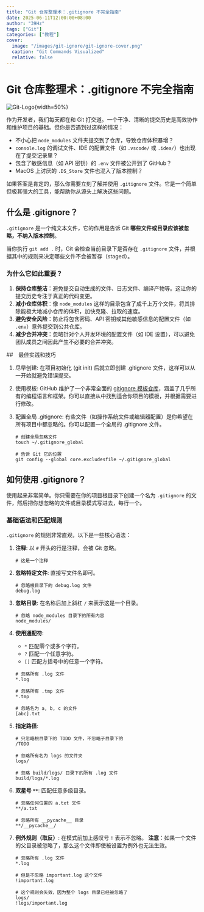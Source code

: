 ```yaml
---
title: "Git 仓库整理术：.gitignore 不完全指南"
date: 2025-06-11T12:00:00+08:00
author: "39Hz"
tags: ["Git"]
categories: ["教程"]
cover:
  image: "/images/git-ignore/git-ignore-cover.png"
  caption: "Git Commands Visualized"
  relative: false
---
```


# Git 仓库整理术：.gitignore 不完全指南

![Git-Logo](https://git-scm.com/images/logos/downloads/Git-Logo-2Color.png){width=50%}

作为开发者，我们每天都在和 Git 打交道。一个干净、清晰的提交历史是高效协作和维护项目的基础。但你是否遇到过这样的情况：

-   不小心把 `node_modules` 文件夹提交到了仓库，导致仓库体积暴增？
-   `console.log` 的调试文件、IDE 的配置文件（如 `.vscode/` 或 `.idea/`）也出现在了提交记录里？
-   包含了敏感信息（如 API 密钥）的 `.env` 文件被公开到了 GitHub？
-   MacOS 上讨厌的 `.DS_Store` 文件也混入了版本控制？

如果答案是肯定的，那么你需要立刻了解并使用 `.gitignore` 文件。它是一个简单但极其强大的工具，能帮助你从源头上解决这些问题。

## 什么是 .gitignore？

`.gitignore` 是一个纯文本文件，它的作用是告诉 Git **哪些文件或目录应该被忽略，不纳入版本控制**。

当你执行 `git add .` 时，Git 会检查当前目录下是否存在 `.gitignore` 文件，并根据其中的规则来决定哪些文件不会被暂存（staged）。

### 为什么它如此重要？

1.  **保持仓库整洁**：避免提交自动生成的文件、日志文件、编译产物等。这让你的提交历史专注于真正的代码变更。
2.  **减小仓库体积**：像 `node_modules` 这样的目录包含了成千上万个文件，将其排除能极大地减小仓库的体积，加快克隆、拉取的速度。
3.  **避免安全风险**：防止将包含密码、API 密钥或其他敏感信息的配置文件（如 `.env`）意外提交到公共仓库。
4.  **减少合并冲突**：忽略针对个人开发环境的配置文件（如 IDE 设置），可以避免团队成员之间因此产生不必要的合并冲突。

##　最佳实践和技巧

1.  尽早创建: 在项目初始化 (git init) 后就立即创建 .gitignore 文件，这样可以从一开始就避免错误提交。

2.  使用模板: GitHub 维护了一个非常全面的 [gitignore 模板仓库](https://github.com/github/gitignore)，涵盖了几乎所有的编程语言和框架。你可以直接从中找到适合你项目的模板，并根据需要进行修改。

3.  配置全局 .gitignore: 有些文件（如操作系统文件或编辑器配置）是你希望在所有项目中都忽略的。你可以配置一个全局的 .gitignore 文件。
    ```
    # 创建全局忽略文件
    touch ~/.gitignore_global

    # 告诉 Git 它的位置
    git config --global core.excludesfile ~/.gitignore_global
    ```


## 如何使用 .gitignore？

使用起来非常简单。你只需要在你的项目根目录下创建一个名为 `.gitignore` 的文件，然后把你想忽略的文件或目录模式写进去，每行一个。

### 基础语法和匹配规则

`.gitignore` 的规则非常直观，以下是一些核心语法：

1.  **注释**: 以 `#` 开头的行是注释，会被 Git 忽略。
    ```gitignore
    # 这是一个注释
    ```

2.  **忽略特定文件**: 直接写文件名即可。
    ```gitignore
    # 忽略根目录下的 debug.log 文件
    debug.log
    ```

3.  **忽略目录**: 在名称后加上斜杠 `/` 来表示这是一个目录。
    ```gitignore
    # 忽略 node_modules 目录下的所有内容
    node_modules/
    ```

4.  **使用通配符**:
    -   `*` 匹配零个或多个字符。
    -   `?` 匹配一个任意字符。
    -   `[]` 匹配方括号中的任意一个字符。

    ```gitignore
    # 忽略所有 .log 文件
    *.log

    # 忽略所有 .tmp 文件
    *.tmp

    # 忽略名为 a, b, c 的文件
    [abc].txt
    ```

5.  **指定路径**:
    ```gitignore
    # 只忽略根目录下的 TODO 文件，不忽略子目录下的
    /TODO

    # 忽略所有名为 logs 的文件夹
    logs/

    # 忽略 build/logs/ 目录下的所有 .log 文件
    build/logs/*.log
    ```

6.  **双星号 `**`**: 匹配任意多级目录。
    ```gitignore
    # 忽略任何位置的 a.txt 文件
    **/a.txt

    # 忽略所有 __pycache__ 目录
    **/__pycache__/
    ```

7.  **例外规则（取反）**: 在模式前加上感叹号 `!` 表示不忽略。
    **注意**：如果一个文件的父目录被忽略了，那么这个文件即使被设置为例外也无法生效。

    ```gitignore
    # 忽略所有 .log 文件
    *.log

    # 但是不忽略 important.log 这个文件
    !important.log

    # 这个规则会失效，因为整个 logs 目录已经被忽略了
    logs/
    !logs/important.log
    ```

